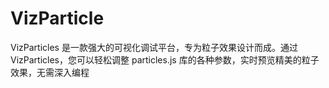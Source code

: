 # VizParticle
VizParticles 是一款强大的可视化调试平台，专为粒子效果设计而成。通过 VizParticles，您可以轻松调整 particles.js 库的各种参数，实时预览精美的粒子效果，无需深入编程
